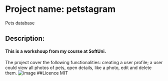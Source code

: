 # Project name: petstagram
Pets database
## Description: 
#### This is a workshoup from my course at SoftUni.
The project cover the following functionalities: creating a user profile; a user could view all photos of pets, open details, like a photo, edit and delete them.
![image](https://user-images.githubusercontent.com/99902659/164186826-6feefad3-f6da-4342-9834-8ec2cafe1ea9.png/300/300)
##Licence MIT
